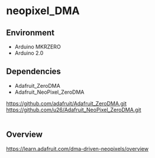 # neopixel_DMA

## Environment
* Arduino MKRZERO
* Arduino 2.0

## Dependencies
* Adafruit_ZeroDMA
* Adafruit_NeoPixel_ZeroDMA

https://github.com/adafruit/Adafruit_ZeroDMA.git
https://github.com/u26/Adafruit_NeoPixel_ZeroDMA.git
</br>
</br>

## Overview
https://learn.adafruit.com/dma-driven-neopixels/overview
